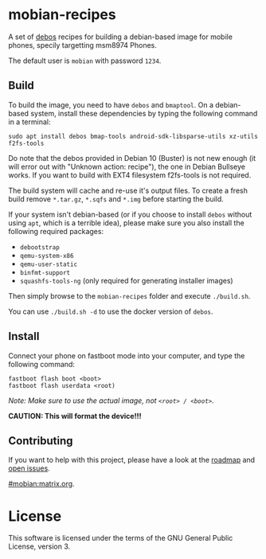 # mobian-recipes

A set of [debos](https://github.com/go-debos/debos) recipes for building a
debian-based image for mobile phones, specily targetting msm8974 Phones.

The default user is `mobian` with password `1234`.

## Build

To build the image, you need to have `debos` and `bmaptool`. On a debian-based
system, install these dependencies by typing the following command in a terminal:

```
sudo apt install debos bmap-tools android-sdk-libsparse-utils xz-utils f2fs-tools
```

Do note that the debos provided in Debian 10 (Buster) is not new enough
(it will error out with "Unknown action: recipe"), the one in Debian
Bullseye works.
If you want to build with EXT4 filesystem f2fs-tools is not required.

The build system will cache and re-use it's output files. To create a fresh build
remove `*.tar.gz`, `*.sqfs` and `*.img` before starting the build.

If your system isn't debian-based (or if you choose to install `debos` without
using `apt`, which is a terrible idea), please make sure you also install the
following required packages:
- `debootstrap`
- `qemu-system-x86`
- `qemu-user-static`
- `binfmt-support`
- `squashfs-tools-ng` (only required for generating installer images)

Then simply browse to the `mobian-recipes` folder and execute `./build.sh`.

You can use `./build.sh -d` to use the docker version of `debos`.

## Install

Connect your phone on fastboot mode into your computer, and type the following command:

```
fastboot flash boot <boot>
fastboot flash userdata <root)
```


*Note: Make sure to use the actual image, not
`<root> / <boot>`.*

**CAUTION: This will format the device!!!**

## Contributing

If you want to help with this project, please have a look at the
[roadmap](https://wiki.debian.org/Teams/Mobian/Roadmap) and
[open issues](https://salsa.debian.org/groups/Mobian-team/-/issues).

[#mobian:matrix.org](https://matrix.to/#/#mobian:matrix.org).

# License

This software is licensed under the terms of the GNU General Public License,
version 3.
